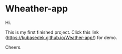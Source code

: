 ﻿# Wheather-app
 
Hi.

This is my first finished project. Click this link (https://kubasedek.github.io/Weather-app/) for demo. 

Cheers.
